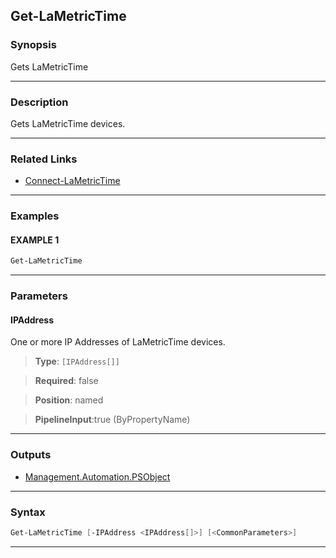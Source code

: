 Get-LaMetricTime
----------------
### Synopsis
Gets LaMetricTime

---
### Description

Gets LaMetricTime devices.

---
### Related Links
* [Connect-LaMetricTime](Connect-LaMetricTime.md)



---
### Examples
#### EXAMPLE 1
```PowerShell
Get-LaMetricTime
```

---
### Parameters
#### **IPAddress**

One or more IP Addresses of LaMetricTime devices.



> **Type**: ```[IPAddress[]]```

> **Required**: false

> **Position**: named

> **PipelineInput**:true (ByPropertyName)



---
### Outputs
* [Management.Automation.PSObject](https://learn.microsoft.com/en-us/dotnet/api/System.Management.Automation.PSObject)




---
### Syntax
```PowerShell
Get-LaMetricTime [-IPAddress <IPAddress[]>] [<CommonParameters>]
```
---
